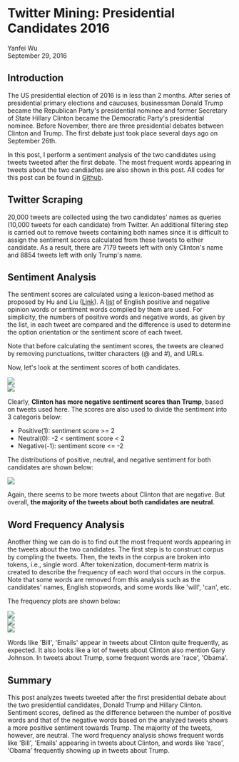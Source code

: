 # Twitter Mining: Presidential Candidates 2016
Yanfei Wu  
September 29, 2016  







## Introduction  

The US presidential election of 2016 is in less than 2 months. After series of presidential primary elections and caucuses, businessman Donald Trump became the Republican Party's presidential nominee and former Secretary of State Hillary Clinton became the Democratic Party's presidential nominee. Before November, there are three presidential debates between Clinton and Trump. The first debate just took place several days ago on September 26th. 

In this post, I perform a sentiment analysis of the two candidates using tweets tweeted after the first debate. The most frequent words appearing in tweets about the two candiadtes are also shown in this post. All codes for this post can be found in [Github](https://github.com/yanfei-wu/ForFun/tree/master/Twitter_Presidential_Candidates).    

## Twitter Scraping   



20,000 tweets are collected using the two candidates' names as queries (10,000 tweets for each candidate) from Twitter. An additional filtering step is carried out to remove tweets containing both names since it is difficult to assign the sentiment scores calculated from these tweets to either candidate. As a result, there are 7179 tweets left with only Clinton's name and 8854 tweets left with only Trump's name. 

## Sentiment Analysis  

The sentiment scores are calculated using a lexicon-based method as proposed by Hu and Liu ([Link](https://www.cs.uic.edu/~liub/publications/kdd04-revSummary.pdf)). A [list](https://www.cs.uic.edu/~liub/FBS/sentiment-analysis.html#lexicon) of English positive and negative opinion words or sentiment words compiled by them are used. For simplicity, the numbers of positive words and negative words, as given by the list, in each tweet are compared and the difference is used to determine the option orientation or the sentiment score of each tweet.  

Note that before calculating the sentiment scores, the tweets are cleaned by removing punctuations, twitter characters (@ and #), and URLs.  






Now, let's look at the sentiment scores of both candidates.  

<img src="Trump_Hillary_files/figure-html/histogram-1.png" style="display: block; margin: auto;" />

<img src="Trump_Hillary_files/figure-html/boxplot-1.png" style="display: block; margin: auto;" />

Clearly, **Clinton has more negative sentiment scores than Trump**, based on tweets used here. The scores are also used to divide the sentiment into 3 categoris below:  

* Positive(1): sentiment score >= 2  
* Neutral(0): -2 < sentiment score < 2  
* Negative(-1): sentiment score <= -2  

The distributions of positive, neutral, and negative sentiment for both candidates are shown below: 

<img src="Trump_Hillary_files/figure-html/barplot-1.png" style="display: block; margin: auto;" />

Again, there seems to be more tweets about Clinton that are negative. But overall, **the majority of the tweets about both candidates are neutral**.   


## Word Frequency Analysis  

Another thing we can do is to find out the most frequent words appearing in the tweets about the two candidates. The first step is to construct corpus by compling the tweets. Then, the texts in the corpus are broken into tokens, i.e., single word. After tokenization, document-term matrix is created to describe the frequency of each word that occurs in the corpus. Note that some words are removed from this analysis such as the candidates' names, English stopwords, and some words like 'will', 'can', etc.  



The frequency plots are shown below:  



<img src="Trump_Hillary_files/figure-html/word.frequency.plot-1.png" style="display: block; margin: auto;" />

<img src="Trump_Hillary_files/figure-html/word.cloud.clinton-1.png" style="display: block; margin: auto;" />

<img src="Trump_Hillary_files/figure-html/word.cloud.trump-1.png" style="display: block; margin: auto;" />

Words like 'Bill', 'Emails' appear in tweets about Clinton quite frequently, as expected. It also looks like a lot of tweets about Clinton also mention Gary Johnson. In tweets about Trump, some frequent words are 'race', 'Obama'.   


## Summary  

This post analyzes tweets tweeted after the first presidential debate about the two presidential candidates, Donald Trump and Hillary Clinton. Sentiment scores, defined as the difference between the number of positive words and that of the negative words based on the analyzed tweets shows a more positive sentiment towards Trump. The majority of the tweets, however, are neutral. The word frequency analysis shows frequent words like 'Bill', 'Emails' appearing in tweets about Clinton, and words like 'race', 'Obama' frequently showing up in tweets about Trump. 

